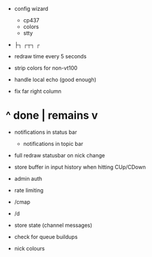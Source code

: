 * config wizard
  * cp437
  * colors
  * stty

* ├┐ ┌┬┐ ┌ 

* redraw time every 5 seconds

* strip colors for non-vt100

* handle local echo  (good enough)

* fix far right column

# ^ done | remains v

* notifications in status bar
  * notifications in topic bar

* full redraw statusbar on nick change
* store buffer in input history when hitting CUp/CDown
* admin auth
* rate limiting
* /cmap
* /d
* store state (channel messages)
* check for queue buildups
* nick colours
